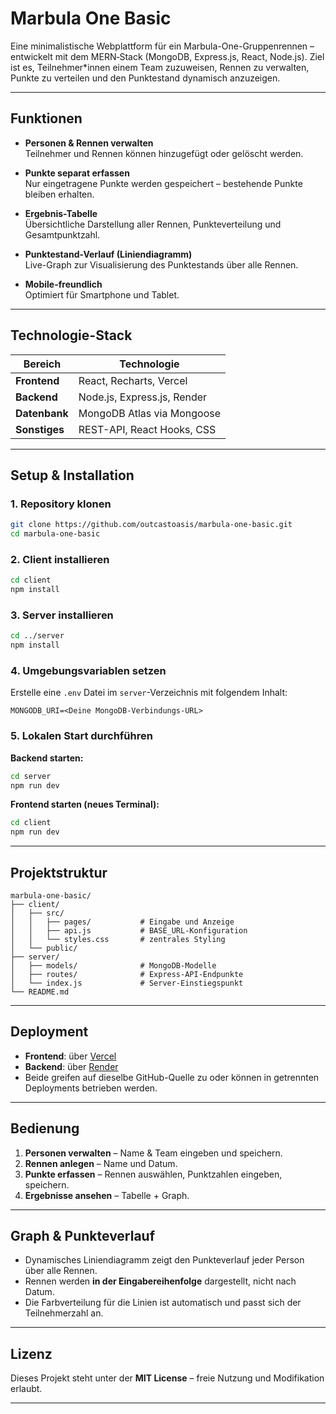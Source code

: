 # Marbula One Basic

Eine minimalistische Webplattform für ein Marbula-One-Gruppenrennen – entwickelt mit dem MERN‑Stack (MongoDB, Express.js, React, Node.js). Ziel ist es, Teilnehmer\*innen einem Team zuzuweisen, Rennen zu verwalten, Punkte zu verteilen und den Punktestand dynamisch anzuzeigen.

---

## Funktionen

- **Personen & Rennen verwalten**  
  Teilnehmer und Rennen können hinzugefügt oder gelöscht werden.

- **Punkte separat erfassen**  
  Nur eingetragene Punkte werden gespeichert – bestehende Punkte bleiben erhalten.

- **Ergebnis-Tabelle**  
  Übersichtliche Darstellung aller Rennen, Punkteverteilung und Gesamtpunktzahl.

- **Punktestand-Verlauf (Liniendiagramm)**  
  Live-Graph zur Visualisierung des Punktestands über alle Rennen.

- **Mobile-freundlich**  
  Optimiert für Smartphone und Tablet.

---

## Technologie-Stack

| Bereich       | Technologie                 |
| ------------- | --------------------------- |
| **Frontend**  | React, Recharts, Vercel     |
| **Backend**   | Node.js, Express.js, Render |
| **Datenbank** | MongoDB Atlas via Mongoose  |
| **Sonstiges** | REST-API, React Hooks, CSS  |

---

## Setup & Installation

### 1. Repository klonen

```bash
git clone https://github.com/outcastoasis/marbula-one-basic.git
cd marbula-one-basic
```

### 2. Client installieren

```bash
cd client
npm install
```

### 3. Server installieren

```bash
cd ../server
npm install
```

### 4. Umgebungsvariablen setzen

Erstelle eine `.env` Datei im `server`-Verzeichnis mit folgendem Inhalt:

```env
MONGODB_URI=<Deine MongoDB-Verbindungs-URL>
```

### 5. Lokalen Start durchführen

**Backend starten:**

```bash
cd server
npm run dev
```

**Frontend starten (neues Terminal):**

```bash
cd client
npm run dev
```

---

## Projektstruktur

```
marbula-one-basic/
├── client/
│   ├── src/
│   │   ├── pages/           # Eingabe und Anzeige
│   │   ├── api.js           # BASE_URL-Konfiguration
│   │   └── styles.css       # zentrales Styling
│   └── public/
├── server/
│   ├── models/              # MongoDB-Modelle
│   ├── routes/              # Express-API-Endpunkte
│   └── index.js             # Server-Einstiegspunkt
└── README.md
```

---

## Deployment

- **Frontend**: über [Vercel](https://vercel.com)
- **Backend**: über [Render](https://render.com)
- Beide greifen auf dieselbe GitHub-Quelle zu oder können in getrennten Deployments betrieben werden.

---

## Bedienung

1. **Personen verwalten** – Name & Team eingeben und speichern.
2. **Rennen anlegen** – Name und Datum.
3. **Punkte erfassen** – Rennen auswählen, Punktzahlen eingeben, speichern.
4. **Ergebnisse ansehen** – Tabelle + Graph.

---

## Graph & Punkteverlauf

- Dynamisches Liniendiagramm zeigt den Punkteverlauf jeder Person über alle Rennen.
- Rennen werden **in der Eingabereihenfolge** dargestellt, nicht nach Datum.
- Die Farbverteilung für die Linien ist automatisch und passt sich der Teilnehmerzahl an.

---

## Lizenz

Dieses Projekt steht unter der **MIT License** – freie Nutzung und Modifikation erlaubt.

---
